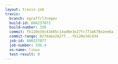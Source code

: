 ```yaml
---
layout: travis-job
travis:
  branch: egraff/l3regex
  build-id: 606237073
  build-number: 336
  commit: fb120e3dc43485c14ad6e3e27fc773a678e2ee6a
  commit-range: 827dabe24277...fb120e3dc434
  job-id: 606237077
  job-number: 336.4
  os-name: linux
  test-result: 0
---
```

